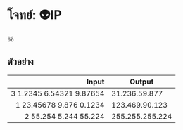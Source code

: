 # โจทย์: 👽IP

อิอิ

## ตัวอย่าง

| **Input** | **Output** |
|----------:|------------|
| 3 1.2345 6.54321 9.87654 | 31.236.59.877 |
| 1 23.45678 9.876 0.1234 | 123.469.90.123 |
| 2 55.254 5.244 55.224 | 255.255.255.224 |